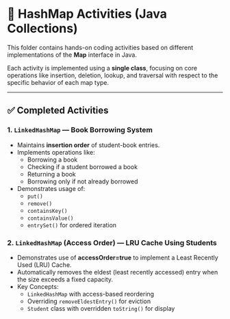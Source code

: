# 🧠 HashMap Activities (Java Collections)

This folder contains hands-on coding activities based on different implementations of the **Map** interface in Java.

Each activity is implemented using a **single class**, focusing on core operations like insertion, deletion, lookup, and traversal with respect to the specific behavior of each map type.

---

## ✅ Completed Activities

### 1. `LinkedHashMap` — Book Borrowing System
- Maintains **insertion order** of student-book entries.
- Implements operations like:
  - Borrowing a book
  - Checking if a student borrowed a book
  - Returning a book
  - Borrowing only if not already borrowed
- Demonstrates usage of:
  - `put()`
  - `remove()`
  - `containsKey()`
  - `containsValue()`
  - `entrySet()` for ordered iteration

### 2. `LinkedHashMap` (Access Order) — LRU Cache Using Students
- Demonstrates use of **accessOrder=true** to implement a Least Recently Used (LRU) Cache.
- Automatically removes the eldest (least recently accessed) entry when the size exceeds a fixed capacity.
- Key Concepts:
  - `LinkedHashMap` with access-based reordering
  - Overriding `removeEldestEntry()` for eviction
  - `Student` class with overridden `toString()` for display


